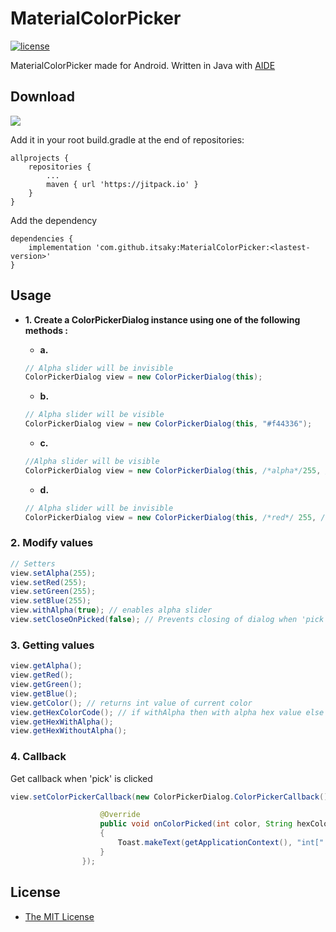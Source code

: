 # MaterialColorPicker
[![license](https://img.shields.io/github/license/itsaky/MaterialColorPicker.svg?style=flat-square)](https://github.com/itsaky/MaterialColorPicker/blob/master/LICENSE)

MaterialColorPicker made for Android. Written in Java with [AIDE](https://play.google.com/store/apps/details?id=com.aide.ui)

## Download

[![](https://jitpack.io/v/itsaky/MaterialColorPicker.svg)](https://jitpack.io/#itsaky/MaterialColorPicker)

Add it in your root build.gradle at the end of repositories:
```
allprojects { 		
    repositories { 			
        ... 			
        maven { url 'https://jitpack.io' }
    }
}
```

Add the dependency
```
dependencies {
    implementation 'com.github.itsaky:MaterialColorPicker:<lastest-version>'
}
```

## Usage
- **1. Create a ColorPickerDialog instance using one of the following methods :**

  - **a.**
  ```java
  // Alpha slider will be invisible
  ColorPickerDialog view = new ColorPickerDialog(this);
  ```

  - **b.**
  ```java
  // Alpha slider will be visible
  ColorPickerDialog view = new ColorPickerDialog(this, "#f44336");
  ```

  - **c.** 
  ```java
  //Alpha slider will be visible
  ColorPickerDialog view = new ColorPickerDialog(this, /*alpha*/255, /*red*/ 255, /*green*/ 255, /*blue* 255);
  ```

  - **d.** 
  ```java
  // Alpha slider will be invisible
  ColorPickerDialog view = new ColorPickerDialog(this, /*red*/ 255, /*green*/ 255, /*blue* 255);
  ```

### 2. Modify values
```java
// Setters
view.setAlpha(255);
view.setRed(255);
view.setGreen(255);
view.setBlue(255);
view.withAlpha(true); // enables alpha slider
view.setCloseOnPicked(false); // Prevents closing of dialog when 'pick' is clicked
```

### 3. Getting values
```java
view.getAlpha();
view.getRed();
view.getGreen();
view.getBlue();
view.getColor(); // returns int value of current color
view.getHexColorCode(); // if withAlpha then with alpha hex value else without it
view.getHexWithAlpha();
view.getHexWithoutAlpha();
```

### 4. Callback
Get callback when 'pick' is clicked
```java
view.setColorPickerCallback(new ColorPickerDialog.ColorPickerCallback(){

					@Override
					public void onColorPicked(int color, String hexColorCode)
					{
						Toast.makeText(getApplicationContext(), "int[" + color + "] hex[" + hexColorCode + "]", Toast.LENGTH_LONG).show();
					}
				});
```

## License
- [The MIT License](https://github.com/itsaky/MaterialColorPicker/blob/master/LICENSE)